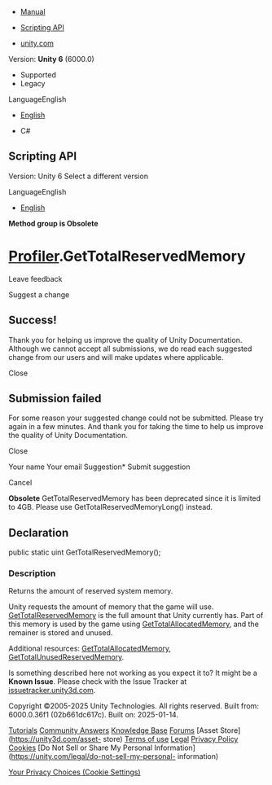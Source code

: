 [ ]()

  * [Manual](../Manual/index.html)
  * [Scripting API](../ScriptReference/index.html)

  * [unity.com](https://unity.com/)

Version: **Unity 6** (6000.0)

  * Supported
  * Legacy

LanguageEnglish

  * [English]()

  * C#

[ ](https://docs.unity3d.com)

## Scripting API

Version: Unity 6 Select a different version

LanguageEnglish

  * [English]()

**Method group is Obsolete**  

#  [Profiler](Profiling.Profiler.html).GetTotalReservedMemory

Leave feedback

Suggest a change

## Success!

Thank you for helping us improve the quality of Unity Documentation. Although
we cannot accept all submissions, we do read each suggested change from our
users and will make updates where applicable.

Close

## Submission failed

For some reason your suggested change could not be submitted. Please <a>try
again</a> in a few minutes. And thank you for taking the time to help us
improve the quality of Unity Documentation.

Close

Your name Your email Suggestion* Submit suggestion

Cancel

[ ]()

**Obsolete** GetTotalReservedMemory has been deprecated since it is limited to
4GB. Please use GetTotalReservedMemoryLong() instead.

## Declaration

public static uint GetTotalReservedMemory();

### Description

Returns the amount of reserved system memory.

Unity requests the amount of memory that the game will use.
[GetTotalReservedMemory](Profiling.Profiler.GetTotalReservedMemory.html) is
the full amount that Unity currently has. Part of this memory is used by the
game using
[GetTotalAllocatedMemory](Profiling.Profiler.GetTotalAllocatedMemory.html),
and the remainer is stored and unused.  
  
Additional resources:
[GetTotalAllocatedMemory](Profiling.Profiler.GetTotalAllocatedMemory.html),
[GetTotalUnusedReservedMemory](Profiling.Profiler.GetTotalUnusedReservedMemory.html).

Is something described here not working as you expect it to? It might be a
**Known Issue**. Please check with the Issue Tracker at
[issuetracker.unity3d.com](https://issuetracker.unity3d.com).

Copyright ©2005-2025 Unity Technologies. All rights reserved. Built from:
6000.0.36f1 (02b661dc617c). Built on: 2025-01-14.

[Tutorials](https://unity3d.com/learn) [Community
Answers](https://answers.unity3d.com) [Knowledge
Base](https://support.unity3d.com/hc/en-us)
[Forums](https://forum.unity3d.com) [Asset Store](https://unity3d.com/asset-
store) [Terms of use](https://docs.unity3d.com/Manual/TermsOfUse.html)
[Legal](https://unity.com/legal) [Privacy
Policy](https://unity.com/legal/privacy-policy)
[Cookies](https://unity.com/legal/cookie-policy) [Do Not Sell or Share My
Personal Information](https://unity.com/legal/do-not-sell-my-personal-
information)

[Your Privacy Choices (Cookie Settings)](javascript:void\(0\);)

